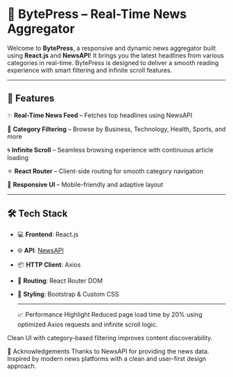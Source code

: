 # 📰 BytePress – Real-Time News Aggregator

Welcome to **BytePress**, a responsive and dynamic news aggregator built using **React.js** and **NewsAPI**!
It brings you the latest headlines from various categories in real-time. BytePress is designed to deliver a smooth reading experience with smart filtering and infinite scroll features.

______________________________________

## 🚀 Features

✨ **Real-Time News Feed** – Fetches top headlines using NewsAPI

🧭 **Category Filtering** – Browse by Business, Technology, Health, Sports, and more 

🌀 **Infinite Scroll** – Seamless browsing experience with continuous article loading 

⚛️ **React Router** – Client-side routing for smooth category navigation  

📱 **Responsive UI** – Mobile-friendly and adaptive layout  

____________________________

## 🛠️ Tech Stack

- 💻 **Frontend**: React.js
- 🌐 **API**: [NewsAPI](https://newsapi.org/)
- 📦 **HTTP Client**: Axios
- 🔁 **Routing**: React Router DOM
- 🎨 **Styling**: Bootstrap & Custom CSS

  ___________
  📈 Performance Highlight
Reduced page load time by 20% using optimized Axios requests and infinite scroll logic.

Clean UI with category-based filtering improves content discoverability.

🙌 Acknowledgements
Thanks to NewsAPI for providing the news data.
Inspired by modern news platforms with a clean and user-first design approach.





